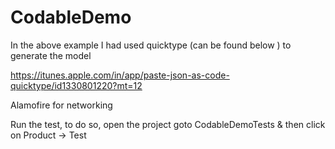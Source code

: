 # CodableDemo

In the above example I had used quicktype (can be found below ) to generate the model 

https://itunes.apple.com/in/app/paste-json-as-code-quicktype/id1330801220?mt=12

Alamofire for networking

Run the test, to do so, open the project goto CodableDemoTests & then click on Product -> Test 

